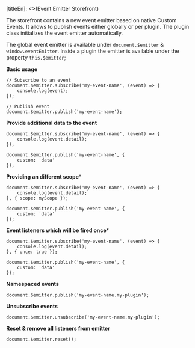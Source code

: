 [titleEn]: <>(Event Emitter Storefront)

The storefront contains a new event emitter based on native Custom Events. It allows to publish events either globally
or per plugin. The plugin class initializes the event emitter automatically.

The global event emitter is available under `document.$emitter` & `window.eventEmitter`. Inside a plugin the emitter
is available under the property `this.$emitter`;

**Basic usage**

```
// Subscribe to an event
document.$emitter.subscribe('my-event-name', (event) => {
    console.log(event);
});

// Publish event
document.$emitter.publish('my-event-name');
```

**Provide additional data to the event**

```
document.$emitter.subscribe('my-event-name', (event) => {
    console.log(event.detail);
});

document.$emitter.publish('my-event-name', {
    custom: 'data'
});
```

**Providing an different scope***

```
document.$emitter.subscribe('my-event-name', (event) => {
    console.log(event.detail);
}, { scope: myScope });

document.$emitter.publish('my-event-name', {
    custom: 'data'
});
```

**Event listeners which will be fired once***

```
document.$emitter.subscribe('my-event-name', (event) => {
    console.log(event.detail);
}, { once: true });

document.$emitter.publish('my-event-name', {
    custom: 'data'
});
```

**Namespaced events**

```
document.$emitter.publish('my-event-name.my-plugin');
```

**Unsubscribe events**

```
document.$emitter.unsubscribe('my-event-name.my-plugin');
```

**Reset & remove all listeners from emitter**

```
document.$emitter.reset();
```